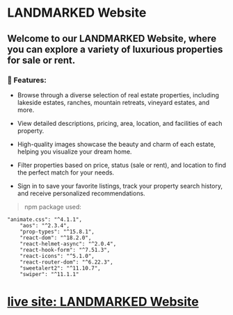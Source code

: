 # LANDMARKED Website
## Welcome to our LANDMARKED Website, where you can explore a variety of luxurious properties for sale or rent.
### 🌟 Features:
- Browse through a diverse selection of real estate properties, including lakeside estates, ranches, mountain retreats, vineyard estates, and more.
* View detailed descriptions, pricing, area, location, and facilities of each property.
+ High-quality images showcase the beauty and charm of each estate, helping you visualize your dream home.
- Filter properties based on price, status (sale or rent), and location to find the perfect match for your needs.
* Sign in to save your favorite listings, track your property search history, and receive personalized recommendations.
> npm package used:
```
"animate.css": "^4.1.1",
    "aos": "^2.3.4",
    "prop-types": "^15.8.1",
    "react-dom": "^18.2.0",
    "react-helmet-async": "^2.0.4",
    "react-hook-form": "^7.51.3",
    "react-icons": "^5.1.0",
    "react-router-dom": "^6.22.3",
    "sweetalert2": "^11.10.7",
    "swiper": "^11.1.1"
```
# [live site: LANDMARKED Website](https://662159bc11bbb4008c7e550f--zingy-alpaca-6d0090.netlify.app/) 

